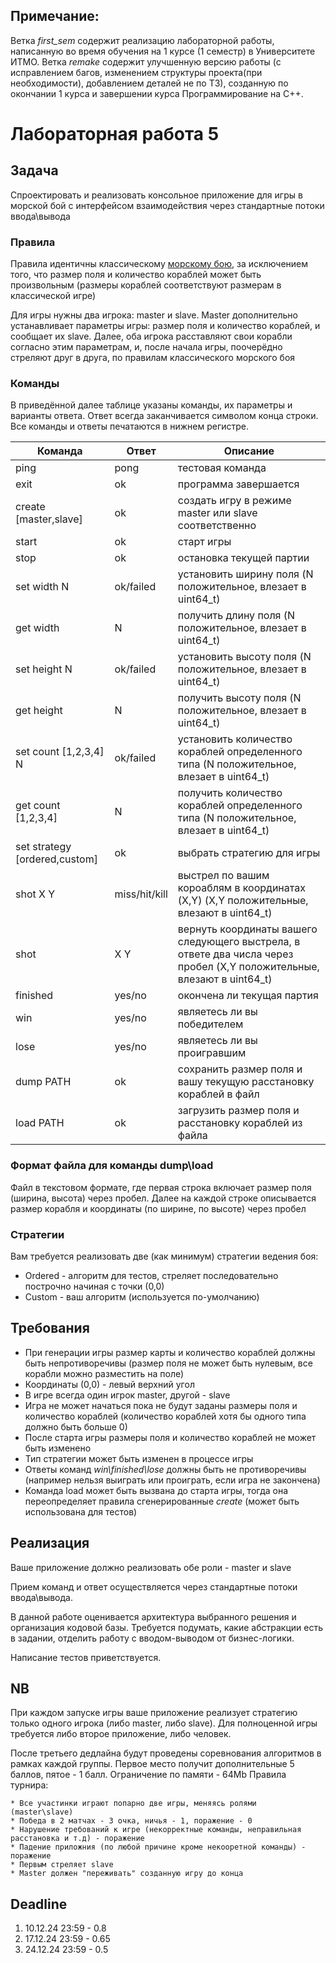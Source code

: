 ## Примечание:
Ветка _first_sem_ содержит реализацию лабораторной работы, написанную во время обучения на 1 курсе (1 семестр) в Университете ИТМО. 
Ветка _remake_ содержит улучшенную версию работы (с исправлением багов, изменением структуры проекта(при необходимости), добавлением деталей не по ТЗ), созданную по окончании 1 курса и завершении курса Программирование на C++.


# Лабораторная работа 5
## Задача

Спроектировать и реализовать консольное приложение для игры в морской бой с интерфейсом взаимодействия через стандартные потоки ввода\вывода

### Правила

Правила идентичны классическому [морскому бою](https://ru.wikipedia.org/wiki/%D0%9C%D0%BE%D1%80%D1%81%D0%BA%D0%BE%D0%B9_%D0%B1%D0%BE%D0%B9_(%D0%B8%D0%B3%D1%80%D0%B0)), за исключением того, что размер поля и количество кораблей может быть произвольным (размеры кораблей соответствуют размерам в классической игре)


Для игры нужны два игрока: master и slave. Master дополнительно устанавливает параметры игры: размер поля и количество кораблей, и сообщает их slave. Далее, оба игрока расставляют свои корабли согласно этим параметрам, и, после начала игры, поочерёдно стреляют друг в друга, по правилам классического морского боя


### Команды

В приведённой далее таблице указаны команды, их параметры и варианты ответа.
Ответ всегда заканчивается символом конца строки. Все команды и ответы печатаются в нижнем регистре.

| Команда                      | Ответ          | Описание |
| -------                      | -----          | --------                                    |
| ping                         |  pong          |   тестовая команда                          |
| exit                         |  ok            |   программа завершается                     |
| create [master,slave]        |  ok            |   создать игру в режиме master или slave соответственно       |
| start                        |  ok            |   старт игры                     |
| stop                         |  ok            |   остановка текущей партии       |
| set width  N                 |  ok/failed     |   установить ширину поля (N положительное, влезает в uint64_t)       |
| get width                    |  N             |   получить длину поля  (N положительное, влезает в uint64_t)      |
| set height N                 |  ok/failed     |   установить высоту поля (N положительное, влезает в uint64_t)        |
| get height                   |  N             |   получить высоту поля  (N положительное, влезает в uint64_t)      |
| set count [1,2,3,4]  N       |  ok/failed     |   установить количество кораблей определенного типа (N положительное, влезает в uint64_t)        |
| get count [1,2,3,4]          |  N             |   получить количество кораблей определенного типа (N положительное, влезает в uint64_t)        |
| set strategy [ordered,custom]|  ok            |   выбрать стратегию для игры        |
| shot X Y                     |  miss/hit/kill |   выстрел по вашим короаблям в координатах (X,Y) (X,Y положительные, влезают в uint64_t)      | 
| shot                         |  X Y           |   вернуть координаты вашего следующего выстрела, в ответе два числа через пробел  (X,Y положительные, влезают в uint64_t)       |
| finished                     |  yes/no        |   окончена ли текущая партия       |
| win                          |  yes/no        |   являетесь ли вы победителем       |
| lose                         |  yes/no        |   являетесь ли вы проигравшим       |
| dump PATH                    |  ok            |   сохранить размер поля и вашу текущую расстановку кораблей в файл        |
| load PATH                    |  ok            |   загрузить размер поля и расстановку кораблей из файла      |

### Формат файла для команды dump\load

Файл в текстовом формате, где первая строка включает размер поля (ширина, высота) через пробел.
Далее на каждой строке описывается размер корабля и координаты (по ширине, по высоте) через пробел

### Стратегии

Вам требуется реализовать две (как минимум) стратегии ведения боя:

* Ordered - алгоритм для тестов, стреляет последовательно построчно начиная с точки (0,0)
* Custom  - ваш алгоритм (используется по-умолчанию)


## Требования

* При генерации игры размер карты и количество кораблей должны быть непротиворечивы (размер поля не может быть нулевым, все корабли можно разместить на поле)
* Координаты (0,0) - левый верхний угол
* В игре всегда один игрок master, другой - slave
* Игра не может начаться пока не будут заданы размеры поля и количество кораблей (количество кораблей хотя бы одного типа должно быть больше 0)
* После старта игры размеры поля и количество кораблей не может быть изменено
* Тип стратегии может быть изменен в процессе игры
* Ответы команд _win\finished\lose_ должны быть не противоречивы (например нельзя выиграть или проиграть, если игра не закончена)
* Команда load может быть вызвана до старта игры, тогда она переопределяет правила сгенерированные _create_ (может быть использована для тестов)

## Реализация

Ваше приложение должно реализовать обе роли - master и slave

Прием команд и ответ осуществляется через стандартные потоки ввода\вывода.

В данной работе оценивается архитектура выбранного решения и организация кодовой базы. Требуется подумать, какие абстракции есть в задании, отделить работу с вводом-выводом от бизнес-логики.

Написание тестов приветствуется.

## NB

При каждом запуске игры ваше приложение реализует стратегию только одного игрока (либо master, либо slave). Для полноценной игры требуется либо второе приложение, либо человек.

После третьего дедлайна будут проведены соревнования алгоритмов в рамках каждой группы. Первое место получит дополнительные 5 баллов, пятое - 1 балл.  Ограничение по памяти - 64Mb
Правила турнира:

    * Все участинки играют попарно две игры, меняясь ролями  (master\slave)
    * Победа в 2 матчах - 3 очка, ничья - 1, поражение - 0
    * Нарушение требований к игре (некорректные команды, неправильная расстановка и т.д) - поражение
    * Падение приложния (по любой причине кроме некооретной команды) - поражение
    * Первым стреляет slave
    * Master должен "переживать" созданную игру до конца

## Deadline

1. 10.12.24 23:59 - 0.8
2. 17.12.24 23:59 - 0.65
3. 24.12.24 23:59 - 0.5
